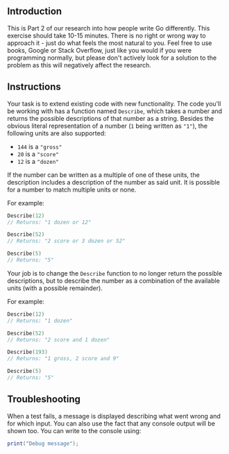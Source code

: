 ## Introduction

This is Part 2 of our research into how people write Go differently. This exercise should take 10-15 minutes. There is no right or wrong way to approach it - just do what feels the most natural to you. Feel free to use books, Google or Stack Overflow, just like you would if you were programming normally, but please don't actively look for a solution to the problem as this will negatively affect the research.

## Instructions

Your task is to extend existing code with new functionality. The code you'll be working with has a function named `Describe`, which takes a number and returns the possible descriptions of that number as a string. Besides the obvious literal representation of a number (`1` being written as `"1"`), the following units are also supported:

- `144` is a `"gross"`
- `20` is a `"score"`
- `12` is a `"dozen"`

If the number can be written as a multiple of one of these units, the description includes a description of the number as said unit. It is possible for a number to match multiple units or none.

For example:

```go
Describe(12)
// Returns: "1 dozen or 12"

Describe(52)
// Returns: "2 score or 3 dozen or 52"

Describe(5)
// Returns: "5"
```

Your job is to change the `Describe` function to no longer return the possible descriptions, but to describe the number as a combination of the available units (with a possible remainder).

For example:

```go
Describe(12)
// Returns: "1 dozen"

Describe(52)
// Returns: "2 score and 1 dozen"

Describe(193)
// Returns: "1 gross, 2 score and 9"

Describe(5)
// Returns: "5"
```

## Troubleshooting

When a test fails, a message is displayed describing what went wrong and for which input. You can also use the fact that any console output will be shown too. You can write to the console using:

```csharp
print("Debug message");
```

[geeksforgeeks.org_strings-in-golang]: https://www.geeksforgeeks.org/strings-in-golang/
